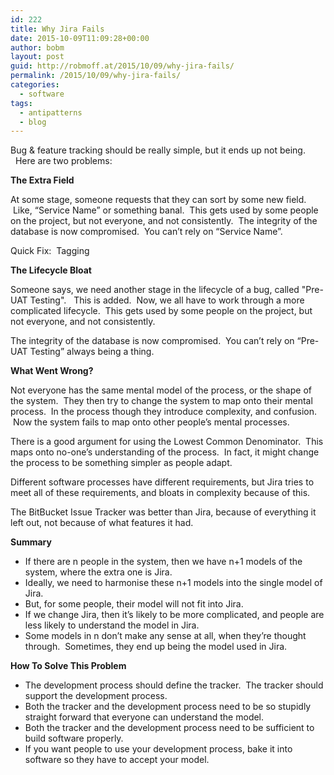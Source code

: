 ```yaml
---
id: 222
title: Why Jira Fails
date: 2015-10-09T11:09:28+00:00
author: bobm
layout: post
guid: http://robmoff.at/2015/10/09/why-jira-fails/
permalink: /2015/10/09/why-jira-fails/
categories:
  - software
tags:
  - antipatterns
  - blog
---
```

Bug & feature tracking should be really simple, but it ends up not being.   Here are two problems:

**The Extra Field**

At some stage, someone requests that they can sort by some new field.  Like, “Service Name” or something banal.  This gets used by some people on the project, but not everyone, and not consistently.  The integrity of the database is now compromised.  You can’t rely on “Service Name”.

Quick Fix:  Tagging

**The Lifecycle Bloat**

Someone says, we need another stage in the lifecycle of a bug, called "Pre-UAT Testing".   This is added.  Now, we all have to work through a more complicated lifecycle.  This gets used by some people on the project, but not everyone, and not consistently. 

The integrity of the database is now compromised.  You can’t rely on “Pre-UAT Testing” always being a thing.

**What Went Wrong?**

Not everyone has the same mental model of the process, or the shape of the system.  They then try to change the system to map onto their mental process.  In the process though they introduce complexity, and confusion.  Now the system fails to map onto other people’s mental processes. 

There is a good argument for using the Lowest Common Denominator.  This maps onto no-one’s understanding of the process.  In fact, it might change the process to be something simpler as people adapt.  

Different software processes have different requirements, but Jira tries to meet all of these requirements, and bloats in complexity because of this.

The BitBucket Issue Tracker was better than Jira, because of everything it left out, not because of what features it had.

**Summary**

  * If there are n people in the system, then we have n+1 models of the system, where the extra one is Jira.
  * Ideally, we need to harmonise these n+1 models into the single model of Jira. 
  * But, for some people, their model will not fit into Jira.
  * If we change Jira, then it’s likely to be more complicated, and people are less likely to understand the model in Jira.
  * Some models in n don’t make any sense at all, when they’re thought through.  Sometimes, they end up being the model used in Jira.

**How To Solve This Problem**

  * The development process should define the tracker.  The tracker should support the development process.  
  * Both the tracker and the development process need to be so stupidly straight forward that everyone can understand the model. 
  * Both the tracker and the development process need to be sufficient to build software properly.
  * If you want people to use your development process, bake it into software so they have to accept your model.